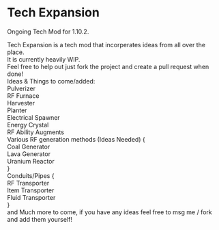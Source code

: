 # Tech Expansion
Ongoing Tech Mod for 1.10.2.<br>

Tech Expansion is a tech mod that incorperates ideas from all over the place.<br>
It is currently heavily WIP.<br>
Feel free to help out just fork the project and create a pull request when done!<br>
Ideas & Things to come/added:<br>
Pulverizer<br>
RF Furnace<br>
Harvester<br>
Planter<br>
Electrical Spawner<br>
Energy Crystal<br>
RF Ability Augments<br>
Various RF generation methods (Ideas Needed) {<br>
Coal Generator<br>
Lava Generator<br>
Uranium Reactor<br>
}<br>
Conduits/Pipes {<br>
RF Transporter<br>
Item Transporter<br>
Fluid Transporter<br>
}<br>
and Much more to come, if you have any ideas feel free to msg me / fork and add them yourself!

